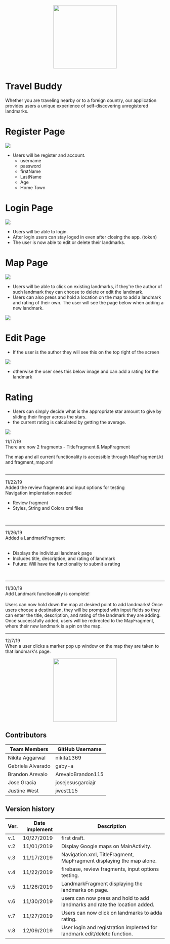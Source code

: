 <p align="center">
  <img src="https://github.com/josejesusgarciajr/Travel-App/blob/gabs/TravelApp/app/src/main/res/drawable-v24/newmaingif.gif" width="200">
</p>

# Travel Buddy

Whether you are traveling nearby or to a foreign country, our application provides users a unique experience of self-discovering unregistered landmarks.


# Register Page 
![](images/reg.gif)
* Users will be register and account.
  * username
  * password
  * firstName
  * LastName
  * Age
  * Home Town
  
# Login Page
![](images/log.gif)
* Users will be able to login.
* After login users can stay loged in even after closing the app. (token)
* The user is now able to edit or delete their landmarks.

# Map Page
![](images/map.PNG)
* Users will be able to click on existing landmarks, if they're the author of such landmark they can choose to delete or edit the landmark.
* Users can also press and hold a location on the map to add a landmark and rating of their own. The user will see the page below when adding a new landmark.

![](images/addLandmark.PNG)

# Edit Page

* If the user is the author they will see this on the top right of the screen

![](images/author.PNG)

* otherwise the user sees this below image and can add a rating for the landmark

# Rating
* Users can simply decide what is the appropriate star amount to give by sliding their finger across the stars.
* the current rating is calculated by getting the average.

![](images/user.PNG)



11/17/19 </br>
There are now 2 fragments - TitleFragment & MapFragment </br>

The map and all current functionality is accessible through MapFragment.kt and fragment_map.xml</br></br>
<hr>
11/22/19</br>
Added the review fragments and input options for testing</br>
Navigation implentation needed</br>
<ul>
  <li>Review fragment</li>
  <li>Styles, String and Colors xml files</li>
</ul>
</br>
<hr>
11/26/19</br>
Added a LandmarkFragment </br></br>
<ul>
  <li>Displays the individual landmark page</li>
  <li>Includes title, description, and rating of landmark</li>
  <li>Future: Will have the functionality to submit a rating</li>
</ul>
</br>
<hr>
11/30/19</br>
Add Landmark functionality is complete! </br></br>
Users can now hold down the map at desired point to add landmarks! Once users choose a destination, they will be prompted with input fields so they can enter the title, description, and rating of the landmark they are adding. Once successfully added, users will be redirected to the MapFragment, where their new landmark is a pin on the map.
</br>
<hr>
12/7/19<br>
When a user clicks a marker pop up window on the map they are taken to that landmark's page.

<p align="center">
  <img src="https://github.com/josejesusgarciajr/Travel-App/blob/master/TravelApp/app/src/main/res/drawable/globetextgrow.gif" width="200">
</p>

## Contributors

| Team Members | GitHub Username |
| ------ | ------ |
| Nikita Aggarwal | nikita1369 |
| Gabriela Alvarado | gaby-a |
| Brandon Arevalo | ArevaloBrandon115 |
|Jose Gracia| josejesusgarciajr |
|Justine West| jwest115 |


## Version history
| Ver. | Date implement | Description |
| ------ | ------ | ------ |
| v.1 | 10/27/2019 | first draft. |
| v.2 | 11/01/2019 | Display Google maps on MainActivity. |
| v.3 | 11/17/2019 | Navigation.xml, TitleFragment, MapFragment displaying the map alone. |
| v.4 | 11/22/2019 | firebase, review fragments, input options testing. |
| v.5 | 11/26/2019 | LandmarkFragment displaying the landmarks on page.  |
| v.6 | 11/30/2019 | users can now press and hold to add landmarks and rate the location added. |
| v.7 | 11/27/2019 | Users can now click on landmarks to adda rating. |
| v.8 | 12/09/2019 | User login and registration implented for landmark edit/delete function. |
